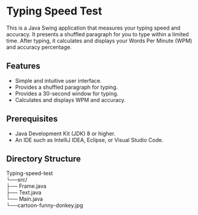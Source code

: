 # Typing Speed Test

This is a Java Swing application that measures your typing speed and accuracy. It presents a shuffled paragraph for you to type within a limited time. After typing, it calculates and displays your Words Per Minute (WPM) and accuracy percentage.

## Features

- Simple and intuitive user interface.
- Provides a shuffled paragraph for typing.
- Provides a 30-second window for typing.
- Calculates and displays WPM and accuracy.

## Prerequisites

- Java Development Kit (JDK) 8 or higher.
- An IDE such as IntelliJ IDEA, Eclipse, or Visual Studio Code.

## Directory Structure

Typing-speed-test<br>
└──src/<br>
  ├── Frame.java<br>
  ├── Text.java<br>
  └── Main.java<br>
└──cartoon-funny-donkey.jpg  

